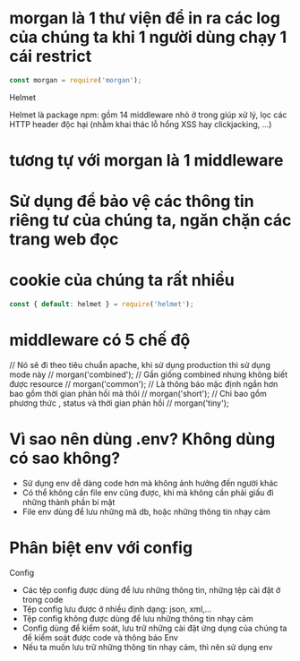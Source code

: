# morgan là 1 thư viện để in ra các log của chúng ta khi 1 người dùng chạy 1 cái restrict
```js
const morgan = require('morgan'); 
```
Helmet

Helmet là package npm: gồm 14 middleware nhỏ ở trong giúp xử lý, lọc các HTTP header độc hại (nhằm khai thác lỗ hổng XSS hay clickjacking, …)
# tương tự với morgan là 1 middleware
# Sử dụng để bảo vệ các thông tin riêng tư của chúng ta, ngăn chặn các trang web đọc 
# cookie của chúng ta rất nhiều 
```js
const { default: helmet } = require('helmet');
```
# middleware có 5 chế độ
// Nó sẽ đi theo tiêu chuẩn apache, khi sử dụng production thì sử dụng mode này
// morgan('combined');
// Gần giống combined nhưng không biết được resource
// morgan('common');
// Là thông báo mặc định ngắn hơn bao gồm thời gian phản hồi mà thôi
// morgan('short');
// Chỉ bao gồm phương thức , status và thời gian phản hồi
// morgan('tiny');

# Vì sao nên dùng .env? Không dùng có sao không?
- Sử dụng env dễ dàng code hơn mà không ảnh hưởng đến người khác
- Có thể không cần file env cũng được, khi mà không cần phải giấu đi những thành phần bí mật
- File env dùng để lưu những mã db, hoặc những thông tin nhạy cảm
# Phân biệt env với config
Config
- Các tệp config được dùng để lưu những thông tin, những tệp cài đặt ở trong code
- Tệp config lưu được ở nhiều định dạng: json, xml,...
- Tệp config không được dùng để lưu những thông tin nhạy cảm
- Config dùng để kiểm soát, lưu trữ những cài đặt ứng dụng của chúng ta để kiểm soát được code và thông báo
Env
- Nếu ta muốn lưu trữ những thông tin nhạy cảm, thì nên sử dụng env